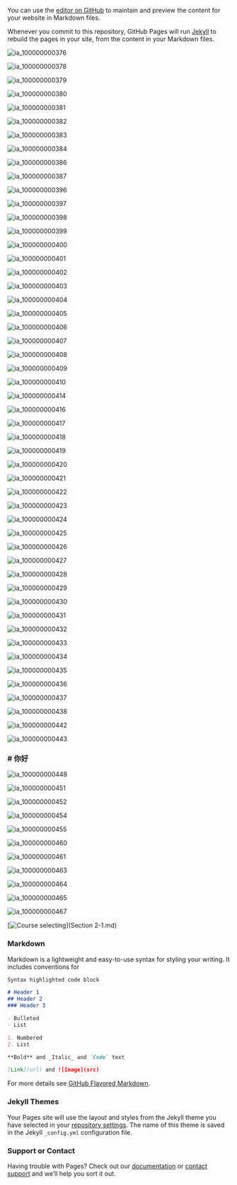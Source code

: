 

You can use the [editor on GitHub](https://github.com/MyraMa-naka/portfolio/edit/gh-pages/index.md) to maintain and preview the content for your website in Markdown files.

Whenever you commit to this repository, GitHub Pages will run [Jekyll](https://jekyllrb.com/) to rebuild the pages in your site, from the content in your Markdown files.

![ia_100000000376](pic/ia_100000000376.jpg)

![ia_100000000378](pic/ia_100000000378.jpg)

![ia_100000000379](pic/ia_100000000379.jpg)

![ia_100000000380](pic/ia_100000000380.jpg)

![ia_100000000381](pic/ia_100000000381.jpg)

![ia_100000000382](pic/ia_100000000382.jpg)

![ia_100000000383](pic/ia_100000000383.jpg)

![ia_100000000384](pic/ia_100000000384.jpg)

![ia_100000000386](pic/ia_100000000386.jpg)

![ia_100000000387](pic/ia_100000000387.jpg)

![ia_100000000396](pic/ia_100000000396.jpg)

![ia_100000000397](pic/ia_100000000397.jpg)

![ia_100000000398](pic/ia_100000000398.jpg)

![ia_100000000399](pic/ia_100000000399.jpg)

![ia_100000000400](pic/ia_100000000400.jpg)

![ia_100000000401](pic/ia_100000000401.jpg)

![ia_100000000402](pic/ia_100000000402.jpg)

![ia_100000000403](pic/ia_100000000403.jpg)

![ia_100000000404](pic/ia_100000000404.jpg)

![ia_100000000405](pic/ia_100000000405.jpg)

![ia_100000000406](pic/ia_100000000406.jpg)

![ia_100000000407](pic/ia_100000000407.jpg)

![ia_100000000408](pic/ia_100000000408.jpg)

![ia_100000000409](pic/ia_100000000409.jpg)

![ia_100000000410](pic/ia_100000000410.jpg)

![ia_100000000414](pic/ia_100000000414.jpg)

![ia_100000000416](pic/ia_100000000416.jpg)

![ia_100000000417](pic/ia_100000000417.jpg)

![ia_100000000418](pic/ia_100000000418.jpg)

![ia_100000000419](pic/ia_100000000419.jpg)

![ia_100000000420](pic/ia_100000000420.jpg)

![ia_100000000421](pic/ia_100000000421.jpg)

![ia_100000000422](pic/ia_100000000422.jpg)

![ia_100000000423](pic/ia_100000000423.jpg)

![ia_100000000424](pic/ia_100000000424.jpg)

![ia_100000000425](pic/ia_100000000425.jpg)

![ia_100000000426](pic/ia_100000000426.jpg)

![ia_100000000427](pic/ia_100000000427.jpg)

![ia_100000000428](pic/ia_100000000428.jpg)

![ia_100000000429](pic/ia_100000000429.jpg)

![ia_100000000430](pic/ia_100000000430.jpg)

![ia_100000000431](pic/ia_100000000431.jpg)

![ia_100000000432](pic/ia_100000000432.jpg)

![ia_100000000433](pic/ia_100000000433.jpg)

![ia_100000000434](pic/ia_100000000434.jpg)

![ia_100000000435](pic/ia_100000000435.jpg)

![ia_100000000436](pic/ia_100000000436.jpg)

![ia_100000000437](pic/ia_100000000437.jpg)

![ia_100000000438](pic/ia_100000000438.jpg)

![ia_100000000442](pic/ia_100000000442.jpg)

![ia_100000000443](pic/ia_100000000443.jpg)

### # 你好

![ia_100000000448](pic/ia_100000000448.jpg)

![ia_100000000451](pic/ia_100000000451.jpg)

![ia_100000000452](pic/ia_100000000452.jpg)

![ia_100000000454](pic/ia_100000000454.jpg)

![ia_100000000455](pic/ia_100000000455.jpg)

![ia_100000000460](pic/ia_100000000460.jpg)

![ia_100000000461](pic/ia_100000000461.jpg)

![ia_100000000463](pic/ia_100000000463.jpg)

![ia_100000000464](pic/ia_100000000464.jpg)

![ia_100000000465](pic/ia_100000000465.jpg)

![ia_100000000467](pic/ia_100000000467.jpg)

[![Course selecting](pic/ia_100000000409.jpg)](Section 2-1.md) 





### Markdown

Markdown is a lightweight and easy-to-use syntax for styling your writing. It includes conventions for

```markdown
Syntax highlighted code block

# Header 1
## Header 2
### Header 3

- Bulleted
- List

1. Numbered
2. List

**Bold** and _Italic_ and `Code` text

[Link](url) and ![Image](src)
```

For more details see [GitHub Flavored Markdown](https://guides.github.com/features/mastering-markdown/).

### Jekyll Themes

Your Pages site will use the layout and styles from the Jekyll theme you have selected in your [repository settings](https://github.com/MyraMa-naka/portfolio/settings/pages). The name of this theme is saved in the Jekyll `_config.yml` configuration file.

### Support or Contact

Having trouble with Pages? Check out our [documentation](https://docs.github.com/categories/github-pages-basics/) or [contact support](https://support.github.com/contact) and we’ll help you sort it out.
